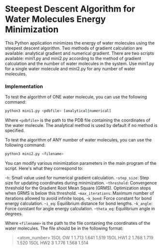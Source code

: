 # Steepest Descent Algorithm for Water Molecules Energy Minimization

This Python application minimizes the energy of water molecules using the steepest descent algorithm. Two methods of gradient calculation are available: analytical gradient and numerical gradient. There are two scripts available: mini1.py and mini2.py according to the method of gradient calculation and the number of water molecules in the system. Use mini1.py for a single water molecule and mini2.py for any number of water molecules.

### Implementation

To test the algorithm of ONE water molecule, you can use the following command:

```bash
python3 mini1.py <pdbfile> [analytical|numerical]
```

Where `<pdbfile>` is the path to the PDB file containing the coordinates of the water molecule. The analytical method is used by default if no method is specified.

To test the algorithm of ANY number of water molecules, you can use the following command:

```bash
python3 mini2.py <filename> 
```

You can modify various minimization parameters in the main program of the script. Here's what they correspond to:

-`h`: Small value used for numerical gradient calculation.
-`step_size`: Step size for updating coordinates during minimization.
-`threshold`: Convergence threshold for the Gradient Root Mean Square (GRMS). Optimization stops when GRMS is below this threshold.
-`max_iterations`: Maximum number of iterations allowed to avoid infinite loops.
-`k_bond`: Force constant for bond energy calculation.
-`i_eq`: Equilibrium distance for bond lengths.
-`k_angle`: Force constant for angle energy calculation.
-`theta_eq`: Equilibrium angle in degrees.

Where `<filename>` is the path to the file containing the coordinates of the water molecules. The file should be in the following format:

><molecule> <atom> <atom_number> <x> <y> <z> 
>1SOL     OW    1   1.713   1.641   1.519
>1SOL    HW1    2   1.768   1.719   1.520
>1SOL    HW2    3   1.776   1.568   1.514
